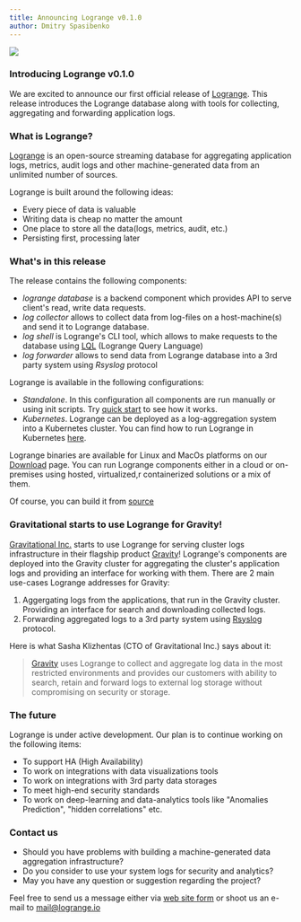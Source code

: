```yaml
---
title: Announcing Logrange v0.1.0 
author: Dmitry Spasibenko
---
```

![](http://www.logrange.io/images/logo.svg)

### Introducing Logrange v0.1.0
We are excited to announce our first official release of [Logrange](https://www.github.com/logrange/logrange). This release introduces the Logrange database along with tools for collecting, aggregating and forwarding application logs.

### What is Logrange?
[Logrange](https://github.com/logrange/logrange) is an open-source streaming database for aggregating application logs, metrics, audit logs and other machine-generated data from an unlimited number of sources.

Logrange is built around the following ideas:
- Every piece of data is valuable
- Writing data is cheap no matter the amount
- One place to store all the data(logs, metrics, audit, etc.)
- Persisting first, processing later

### What's in this release
The release contains the following components:
- _logrange database_ is a backend component which provides API to serve client's read, write data requests.
- _log collector_ allows to collect data from log-files on a host-machine(s) and send it to Logrange database. 
- _log shell_ is Logrange's CLI tool, which allows to make requests to the database using  [LQL](link) (Logrange Query Language)
- _log forwarder_ allows to send data from Logrange database into a 3rd party system using _Rsyslog_ protocol

Logrange is available in the following configurations:
- _Standalone_. In this configuration all components are run manually or using init scripts. Try [quick start](https://github.com/logrange/logrange#quick-start) to see how it works.
- _Kubernetes_. Logrange can be deployed as a log-aggregation system into a Kubernetes cluster. You can find how to run Logrange in Kubernetes [here](https://github.com/logrange/k8s).

Logrange binaries are available for Linux and MacOs platforms on our [Download](link) page. You can run Logrange components either in a cloud or on-premises using hosted, virtualized,r containerized solutions or a mix of them.

Of course, you can build it from [source](https://github.com/logrange/logrange)

### Gravitational starts to use Logrange for Gravity!
[Gravitational Inc.](https://gravitational.com/) starts to use Logrange for serving cluster logs infrastructure in their flagship product [Gravity](https://gravitational.com/gravity/)! Logrange's components are deployed into the Gravity cluster for aggregating the cluster's application logs and providing an interface for working with them. There are 2 main use-cases Logrange addresses for Gravity:
1. Aggergating logs from the applications, that run in the Gravity cluster. Providing an interface for search and downloading collected logs.
2. Forwarding aggregated logs to a 3rd party system using [Rsyslog](https://en.wikipedia.org/wiki/Rsyslog) protocol.

Here is what Sasha Klizhentas (CTO of Gravitational Inc.) says about it:

> [Gravity](https://gravitational.com/gravity) uses Logrange to collect and aggregate log data in the most restricted environments and provides
> our customers with ability to search, retain and forward logs to external log storage without compromising on security or storage.

### The future
Logrange is under active development. Our plan is to continue working on the following items:
- To support HA (High Availability)
- To work on integrations with data visualizations tools
- To work on integrations with 3rd party data storages
- To meet high-end security standards
- To work on deep-learning and data-analytics tools like "Anomalies Prediction", "hidden correlations" etc.

### Contact us
- Should you have problems with building a machine-generated data aggregation infrastructure? 
- Do you consider to use your system logs for security and analytics? 
- May you have any question or suggestion regarding the project? 

Feel free to send us a message either via [web site form](https://www.logrange.io#contact-us) or shoot us an e-mail to mail@logrange.io 
